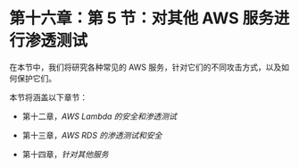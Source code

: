 # 第十六章：第 5 节：对其他 AWS 服务进行渗透测试

在本节中，我们将研究各种常见的 AWS 服务，针对它们的不同攻击方式，以及如何保护它们。

本节将涵盖以下章节：

+   第十二章，*AWS Lambda 的安全和渗透测试*

+   第十三章，*AWS RDS 的渗透测试和安全*

+   第十四章，*针对其他服务*
